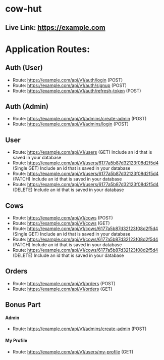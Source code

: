 # cow-hut


## Live Link: https://example.com

# Application Routes:

## Auth (User)
* Route: https://example.com/api/v1/auth/login (POST)
* Route: https://example.com/api/v1/auth/signup (POST)
* Route: https://example.com/api/v1/auth/refresh-token (POST)

## Auth (Admin)
* Route: https://example.com/api/v1/admins/create-admin (POST)
* Route: https://example.com/api/v1/admins/login (POST)

## User
* Route: https://example.com/api/v1/users (GET) Include an id that is saved in your database
* Route: https://example.com/api/v1/users/6177a5b87d32123f08d2f5d4 (Single GET) Include an id that is saved in your database
* Route: https://example.com/api/v1/users/6177a5b87d32123f08d2f5d4 (PATCH) Include an id that is saved in your database
* Route: https://example.com/api/v1/users/6177a5b87d32123f08d2f5d4 (DELETE) Include an id that is saved in your database


## Cows
* Route: https://example.com/api/v1/cows (POST)
* Route: https://example.com/api/v1/cows (GET)
* Route: https://example.com/api/v1/cows/6177a5b87d32123f08d2f5d4 (Single GET) Include an id that is saved in your database
* Route: https://example.com/api/v1/cows/6177a5b87d32123f08d2f5d4 (PATCH) Include an id that is saved in your database
* Route: https://example.com/api/v1/cows/6177a5b87d32123f08d2f5d4 (DELETE) Include an id that is saved in your database

## Orders

* Route: https://example.com/api/v1/orders (POST)
* Route: https://example.com/api/v1/orders (GET)

## Bonus Part

#### Admin
* Route: https://example.com/api/v1/admins/create-admin (POST)

#### My Profile
* Route: https://example.com/api/v1/users/my-profile (GET)